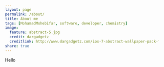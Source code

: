 ```yaml
---
layout: page
permalink: /about/
title: About me
tags: [MohamadMohebifar, software, developer, chemistry]
image:
  feature: abstract-5.jpg
  credit: dargadgetz
  creditlink: http://www.dargadgetz.com/ios-7-abstract-wallpaper-pack-for-iphone-5-and-ipod-touch-retina/
share: true
---
```


Hello